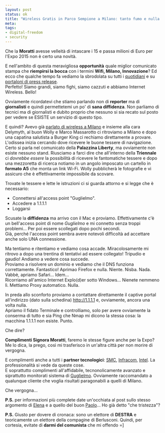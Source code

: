 ```yaml
--- 
layout: post
status: ok
title: "Wireless Gratis in Parco Sempione a Milano: tanto fumo e nulla contenuto"
meta: 
tags: 
- digital-freedom
- security
---
```

Che la **Moratti** avesse velleità di intascare i 15 e passa milioni di Euro per l'Expo 2015 non è certo una novità.  
  
E nell'ambito di questa meravigliosa **opportunità** quale miglior comunicato stampa che **riempirsi la bocca** con i termini **Wifi, Milano, Innovazione**? Ed ecco che qualche tempo fa vediamo la sbrodolata su tutti i [quotidiani](http://www.corriere.it/vivimilano/cronache/articoli/2007/10_Ottobre/09/internet_parco_sempione.shtml)  e su [portaloni di press release](http://www.vnunet.it/it/vnunet/news/2007/10/10/parco-sempione-milano-diventa).  
Perfetto! Siamo grandi, siamo fighi, siamo cazzuti e abbiamo Internet Wireless. Bello!  
  
Ovviamente ricordatevi che stiamo parlando non di **reporter** ma di **giornalisti** e quindi permettetemi un po' di **sana diffidenza**. Non parliamo di tecnici ma di giornalisti e dubito proprio che nessuno si sia recato sul posto per vedere se ESISTE un servizio di questo tipo.  
  
E quindi? Avevo già [parlato di wireless a Milano]() e insieme alla cara Delymyth, al buon Wolly e Marco Massarotto ci ritroviamo a Milano e dopo una capatina salutista a Burger King ci rechiamo direttamente a provare.  
L'odissea inizia cercando dove ricevere le buone tessere di navigazione. Certo si parla nel comunicato della **Palazzina Liberty**, ma ovviamente non esiste nessuno stand. Riusciamo a farci dire che all'interno della **Triennale** ci *dovrebbe essere* la possibilità di ricevere le fantomatiche tessere e dopo una mezzoretta di ricerca notiamo in un angolo imposcato un cartello in **formato A5** che monta un link Wi-Fi. Wolly pubblicherà le fotografie e vi assicuro che è effettivamente impossibile da scovare.  
  
Trovate le tessere e lette le istruzioni ci si guarda attorno e si legge che è necessario:
* Connettersi all'access point "Guglielmo".  
* Accedere a 1.1.1.1
* Loggarsi  
  
Scusate la **diffidenza** ma arrivo con il Mac e proviamo. Effettivamente c'è un bell'access point di nome *Guglielmo* e mi connetto senza troppi problemi... Per poi essere scollegati dopo pochi secondi.  
Già, perché l'access point sembra avere notevoli difficoltà ad accettare anche solo UNA connessione.  
  
Ma tentiamo e ritentiamo e vediamo cosa accade. Miracolosamente mi ritrovo a dopo una trentina di tentativi ad essere collegato! Tripudio e gaudio! Andiamo a vedere cosa succede.  
Proviamo a risolvere un dominio e vediamo che il DNS funziona correttamente. Fantastico! Aprimao Firefox e nulla. Niente. Nisba. Nada.  
Vabbè, apriamo Safari... Idem...  
Ricorriamo all'amico Internet Explo(d)er sotto Windows... Nienete nemmeno lì. Mettiamo Proxy automatico. Nulla.  
  
In preda allo sconforto proviamo a contattare direttamente il captive portal all'indirizzo (dato sulla schedina) http://1.1.1.1 e, ovviamente, ancora una volta nulla.  
Apriamo il fidato Terminale e controlliamo, solo per avere ovviamente la conserma di tutto e sia Ping che Nmap mi dicono la stessa cosa: la macchina 1.1.1.1 non esiste. Punto.  
  
Che dire?  
  
**Complimenti Signora Moratti**, faremo le stesse figure anche per la Expo? Me lo dica, la prego, così mi trasferisco in un'altra città per non morire di vergogna.  
  
E complimenti anche a tutti i **partner tecnologici**: [SMC](http://www.smcitalia.it/ ), [Infracom](http://www.infracom.it/), [Intel](http://www.intel.com/). La professionalità si vede da queste cose.  
E soprattutto complimenti all'affidabile, tecnonolicamente avanzato e siprattutto monitorati sistema di [Guglielmo](http://www.guglielmo.biz/). Ovviamente raccomandato a qualunque cliente che voglia risultati paragonabili a quelli di Milano.  
  
Che vergogna...  
  
**P.S.** per informazioni più complete date un'occhiata al post sullo stesso argomento di [Elena](http://www.delymyth.net/node/9227) e a quello del buon [Paolo](http://www.paolo.valenti.name/2007/11/17/wi-fi-del-comune-di-milano-il-wireless-al-parco-sempione-funziona/)... Ho già detto "che tristezza"?  
  
**P.S.** Giusto per dovere di cronaca: sono un elettore di **DESTRA** e teoricamente un elettore della compagine di Berlusconi. Quindi, per cortesia, evitate di **darmi del comunista** che mi offendo =]  
 
